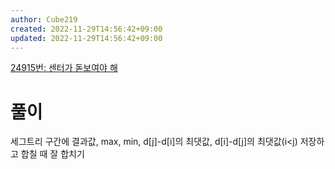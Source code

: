 ```yaml
---
author: Cube219
created: 2022-11-29T14:56:42+09:00
updated: 2022-11-29T14:56:42+09:00
---
```


[24915번: 센터가 돋보여야 해](https://www.acmicpc.net/problem/24915)

# 풀이

세그트리 구간에 결과값, max, min, d[j]-d[i]의 최댓값, d[i]-d[j]의 최댓값(i<j) 저장하고 합칠 때 잘 합치기
